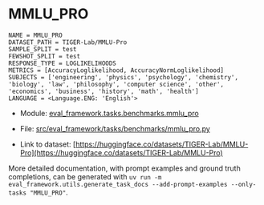 # MMLU_PRO

````
NAME = MMLU_PRO
DATASET_PATH = TIGER-Lab/MMLU-Pro
SAMPLE_SPLIT = test
FEWSHOT_SPLIT = test
RESPONSE_TYPE = LOGLIKELIHOODS
METRICS = [AccuracyLoglikelihood, AccuracyNormLoglikelihood]
SUBJECTS = ['engineering', 'physics', 'psychology', 'chemistry', 'biology', 'law', 'philosophy', 'computer science', 'other', 'economics', 'business', 'history', 'math', 'health']
LANGUAGE = <Language.ENG: 'English'>
````

- Module: [eval_framework.tasks.benchmarks.mmlu_pro](eval_framework.tasks.benchmarks.mmlu_pro)

- File: [src/eval_framework/tasks/benchmarks/mmlu_pro.py](../../src/eval_framework/tasks/benchmarks/mmlu_pro.py)

- Link to dataset: [https://huggingface.co/datasets/TIGER-Lab/MMLU-Pro](https://huggingface.co/datasets/TIGER-Lab/MMLU-Pro)

More detailed documentation, with prompt examples and ground truth completions, can be generated with `uv run -m eval_framework.utils.generate_task_docs --add-prompt-examples --only-tasks "MMLU_PRO"`.
